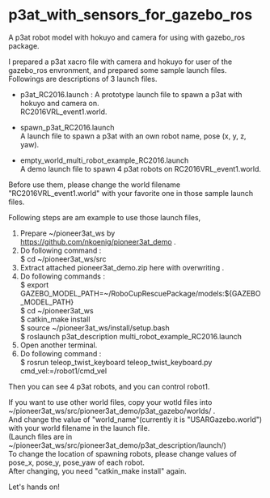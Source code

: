 # p3at_with_sensors_for_gazebo_ros
A p3at robot model with hokuyo and camera for using with gazebo_ros package.  

I prepared a p3at xacro file with camera and hokuyo for user of the gazebo_ros envronment, and prepared some sample launch files.  
Followings are descriptions of 3 launch files.  

 * p3at_RC2016.launch :
   A prototype launch file to spawn a p3at with hokuyo and camera on.  
RC2016VRL_event1.world.  

 * spawn_p3at_RC2016.launch  
   A launch file to spawn a p3at with an own robot name, pose (x, y, z, yaw).  

* empty_world_multi_robot_example_RC2016.launch  
   A demo launch file to spawn 4 p3at robots on RC2016VRL_event1.world.  

Before use them, please change the world filename "RC2016VRL_event1.world" with your favorite one in those sample launch files.  

Following steps are am example to use those launch files,  

1. Prepare ~/pioneer3at_ws by https://github.com/nkoenig/pioneer3at_demo .  
2. Do following command :  
    $ cd ~/pioneer3at_ws/src  
3. Extract attached pioneer3at_demo.zip here with overwriting .  
4. Do following commands :  
    $ export GAZEBO_MODEL_PATH=~/RoboCupRescuePackage/models:${GAZEBO_MODEL_PATH}  
    $ cd ~/pioneer3at_ws  
    $ catkin_make install  
    $ source ~/pioneer3at_ws/install/setup.bash  
    $ roslaunch p3at_description multi_robot_example_RC2016.launch  
5. Open another terminal.  
6. Do following command :  
    $ rosrun teleop_twist_keyboard teleop_twist_keyboard.py cmd_vel:=/robot1/cmd_vel  

Then you can see 4 p3at robots, and you can control robot1.  

If you want to use other world files, copy your wotld files into ~/pioneer3at_ws/src/pioneer3at_demo/p3at_gazebo/worlds/ .   
And change the value of "world_name"(currently it is "USARGazebo.world") with your world filename in the launch file.  
(Launch files are in ~/pioneer3at_ws/src/pioneer3at_demo/p3at_description/launch/)  
To change the location of spawning robots, please change values of pose_x, pose_y, pose_yaw of each robot.  
After changing, you need "catkin_make install" again.  

Let's hands on!
